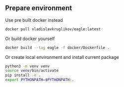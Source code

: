 ## Prepare environment 

Use pre built docker instead

```bash
docker pull vladislavkruglikov/eagle:latest
```

Or build docker yourself

```bash
docker build --tag eagle -f docker/Dockerfile .
```

Or create local environment and install current package

```bash
python3 -m venv venv
source venv/bin/activate
pip install -e .
export PYTHONPATH=$PYTHONPATH:.
```
